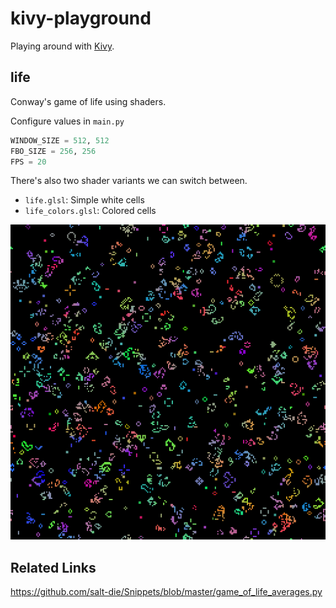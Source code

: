 # kivy-playground

Playing around with [Kivy](https://github.com/kivy/kivy).

## life

Conway's game of life using shaders.

Configure values in `main.py`

```python
WINDOW_SIZE = 512, 512
FBO_SIZE = 256, 256
FPS = 20
```

There's also two shader variants we can switch
between.

* `life.glsl`: Simple white cells
* `life_colors.glsl`: Colored cells

![life](images/life.png)

## Related Links

https://github.com/salt-die/Snippets/blob/master/game_of_life_averages.py
